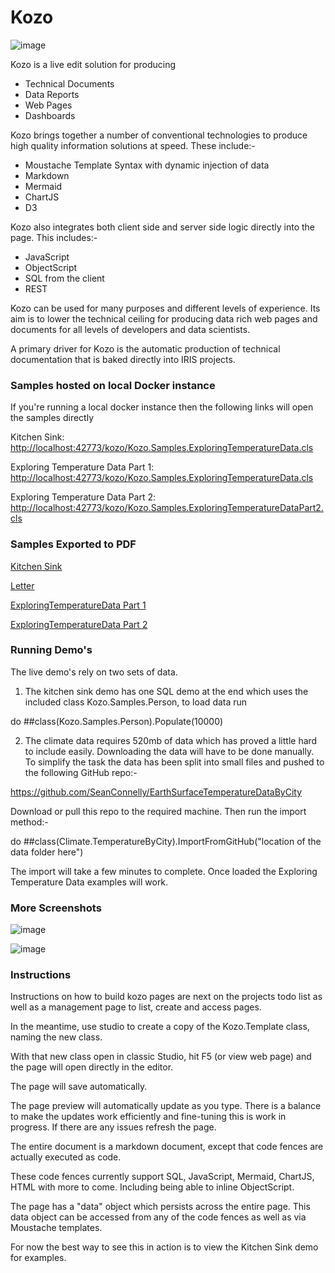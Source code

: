 # Kozo

![image](./src/csp/images/screenshot-0.png)

Kozo is a live edit solution for producing

* Technical Documents
* Data Reports
* Web Pages
* Dashboards

Kozo brings together a number of conventional technologies to produce high quality information solutions at speed. These include:-

* Moustache Template Syntax with dynamic injection of data
* Markdown
* Mermaid
* ChartJS
* D3

Kozo also integrates both client side and server side logic directly into the page. This includes:-

* JavaScript
* ObjectScript
* SQL from the client
* REST

Kozo can be used for many purposes and different levels of experience. Its aim is to lower the technical ceiling for
producing data rich web pages and documents for all levels of developers and data scientists.

A primary driver for Kozo is the automatic production of technical documentation that is baked directly into IRIS projects.

### Samples hosted on local Docker instance

If you're running a local docker instance then the following links will open the samples directly

Kitchen Sink: [http://localhost:42773/kozo/Kozo.Samples.ExploringTemperatureData.cls](http://localhost:42773/kozo/Kozo.Samples.ExploringTemperatureData.cls)

Exploring Temperature Data Part 1: [http://localhost:42773/kozo/Kozo.Samples.ExploringTemperatureData.cls](http://localhost:42773/kozo/Kozo.Samples.ExploringTemperatureData.cls)

Exploring Temperature Data Part 2: [http://localhost:42773/kozo/Kozo.Samples.ExploringTemperatureDataPart2.cls](http://localhost:42773/kozo/Kozo.Samples.ExploringTemperatureDataPart2.cls)

### Samples Exported to PDF
[Kitchen Sink](./sample-documents/Kitchen%20Sink.pdf)

[Letter](./sample-documents/Letter.pdf)

[ExploringTemperatureData Part 1](./sample-documents/Exploring%20Climate%20Temperature%20Data%20-%20Part%201.pdf)

[ExploringTemperatureData Part 2](./sample-documents/Exploring%20Climate%20Temperature%20Data%20-%20Part%202.pdf)

### Running Demo's

The live demo's rely on two sets of data. 

1. The kitchen sink demo has one SQL demo at the end which uses the included class Kozo.Samples.Person, to load data run

do ##class(Kozo.Samples.Person).Populate(10000)

2. The climate data requires 520mb of data which has proved a little hard to include easily. Downloading the data will have to be done manually. To simplify the task the data has been split into small files and pushed to the following GitHub repo:-

https://github.com/SeanConnelly/EarthSurfaceTemperatureDataByCity

Download or pull this repo to the required machine. Then run the import method:-

do ##class(Climate.TemperatureByCity).ImportFromGitHub("location of the data folder here")

The import will take a few minutes to complete. Once loaded the Exploring Temperature Data examples will work.

### More Screenshots
![image](./src/csp/images/screenshot-1.png)

![image](./src/csp/images/screenshot-2.png)

### Instructions

Instructions on how to build kozo pages are next on the projects todo list as well as a management page to list, create and access pages.

In the meantime, use studio to create a copy of the Kozo.Template class, naming the new class.

With that new class open in classic Studio, hit F5 (or view web page) and the page will open directly in the editor.

The page will save automatically.

The page preview will automatically update as you type. There is a balance to make the updates work efficiently and fine-tuning this is work in progress. If there are any issues refresh the page.

The entire document is a markdown document, except that code fences are actually executed as code.

These code fences currently support SQL, JavaScript, Mermaid, ChartJS, HTML with more to come. Including being able to inline ObjectScript.

The page has a "data" object which persists across the entire page. This data object can be accessed from any of the code fences as well as via Moustache templates.

For now the best way to see this in action is to view the Kitchen Sink demo for examples.
